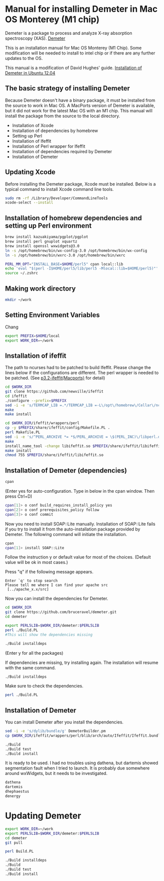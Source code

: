# Manual for installing Demeter in Mac OS Monterey (M1 chip)
Demeter is a package to process and analyze X-ray absorption spectroscopy (XAS). 
[Demeter](https://github.com/bruceravel/demeter)

This is an installation manual for Mac OS Monterey (M1 Chip). Some modification will be needed to install to intel chip or if there are any further updates to the OS.

This manual is a modification of David Hughes' guide. 
[Installation of Demeter in Ubuntu 12.04](http://bruceravel.github.io/demeter/documents/SinglePage/demeter_nonroot.html)

## The basic strategy of installing Demeter
Because Demeter doesn't have a binary package, it must be installed from the source to work in Mac OS. A MacPorts version of Demeter is available, but it did not work for the latest Mac OS with an M1 chip. This manual will install the package from the source to the local directory.

- Installation of Xcode
-	Installation of dependencies by homebrew
-	Setting up Perl
-	Installation of Ifeffit
-	Installation of Perl wrapper for Ifeffit
-	Installation of dependencies required by Demeter
-	Installation of Demeter

## Updating Xcode
Before installing the Demeter package, Xcode must be installed. Below is a typical command to install Xcode command line tools.

```bash
sudo rm -rf /Library/Developer/CommandLineTools
xcode-select --install
```

## Installation of homebrew dependencies and setting up Perl environment
```bash
brew install kazuakiyama/pgplot/pgplot
brew install perl gnuplot xquartz
brew install openssl wxwidgets@3.0
ln -s /opt/homebrew/bin/wx-config-3.0 /opt/homebrew/bin/wx-config
ln -s /opt/homebrew/bin/wxrc-3.0 /opt/homebrew/bin/wxrc

PERL_MM_OPT="INSTALL_BASE=$HOME/perl5" cpan local::lib
echo 'eval "$(perl -I$HOME/perl5/lib/perl5 -Mlocal::lib=$HOME/perl5)"' >> ~/.zshrc
source ~/.zshrc
```

## Making work directory
```bash
mkdir ~/work
```

## Setting Environment Variables
Chang
```bash
export PREFIX=$HOME/local
export WORK_DIR=~/work
```

## Installation of ifeffit
The path to ncurses had to be patched to build Ifeffit. Please change the lines below if the configurations are different.
The perl wrapper is needed to be patched. (See
[p3.2-ifeffit(Macports)](https://github.com/macports/macports-ports/blob/master/perl/p5-ifeffit/Portfile) for detail)
```bash
cd $WORK_DIR
git clone https://github.com/newville/ifeffit
cd ifeffit
./configure --prefix=$PREFIX
sed -i -e 's/TERMCAP_LIB =.*/TERMCAP_LIB =-L\/opt\/homebrew\/Cellar\/ncurses\/6.3\/lib\/ -lncurses/g' src/cmdline/Makefile
make
make install

cd $WORK_DIR/ifeffit/wrappers/perl
cp -y $PREFIX/share/ifeffit/config/Makefile.PL .
perl Makefile.PL
sed -i -e 's/^PERL_ARCHIVE *= *$/PERL_ARCHIVE = \$(PERL_INC)\/libperl.dylib/g' Makefile
make
install_name_tool -change libifeffit.so $PREFIX/share/ifeffit/libifeffit.so ./blib/arch/auto/Ifeffit/Ifeffit.bundle
make install
chmod 755 $PREFIX/share/ifeffit/libifeffit.so
```

## Installation of Demeter (dependencies)

```bash
cpan
```
(Enter yes for auto-configuration. Type in below in the cpan window. Then press Ctrl+D)

``` bash
cpan[1]> o conf build_requires_install_policy yes
cpan[2]> o conf prerequisites_policy follow
cpan[3]> o conf commit
```

Now you need to install SOAP::Lite manually. Installation of SOAP::Lite fails if you try to install it from the auto-installation package provided by Demeter. The following command will initiate the installation.

```bash
cpan
cpan[1]> install SOAP::Lite
```
Follow the instruction y or default value for most of the choices. (Default value will be ok in most cases.)

Press "q" if the following message appears.

```
Enter `q' to stop search
Please tell me where I can find your apache src
 [../apache_x.x/src]
```

Now you can install the dependencies for Demeter.

```bash
cd $WORK_DIR
git clone https://github.com/bruceravel/demeter.git
cd demeter

export PERL5LIB=$WORK_DIR/demeter:$PERL5LIB
perl ./Build.PL
#This will show the dependencies missing

./Build installdeps
```
(Enter y for all the packages)


If dependencies are missing, try installing again. The installation will resume with the same command.
```bash
./Build installdeps
```

Make sure to check the dependencies.
```bash
perl ./Build.PL
```

## Installation of Demeter
You can install Demeter after you install the dependencies.

```bash
sed -i -e 's/dylib/bundle/g' DemeterBuilder.pm
cp $WORK_DIR/ifeffit/wrappers/perl/blib/arch/auto/Ifeffit/Ifeffit.bundle ./src/
```

```bash
./Build
./Build test
./Build install
````

It is ready to be used. I had no troubles using dathena, but dartemis showed segmentation fault when I tried to launch. It is probably due somewhere around wxWidgets, but it needs to be investigated.

```bash
dathena
dartemis
dhephaestus
denergy
```

# Updating Demeter

```bash
export WORK_DIR=~/work
export PERL5LIB=$WORK_DIR/demeter:$PERL5LIB
cd demeter
git pull

perl Build.PL

./Build installdeps
./Build
./Build test
./Build install
```

